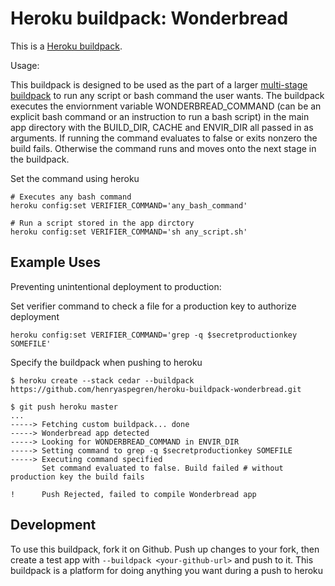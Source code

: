 Heroku buildpack: Wonderbread
=======================

This is a [Heroku buildpack](http://devcenter.heroku.com/articles/buildpacks).

Usage:

This buildpack is designed to be used as the part of a larger [multi-stage buildpack](https://github.com/ddollar/heroku-buildpack-multi) to run any script or bash command the user wants. The buildpack executes the enviornment variable WONDERBREAD_COMMAND (can be an explicit bash command or an instruction to run a bash script) in the main app directory with the BUILD_DIR, CACHE and ENVIR_DIR all passed in as arguments. If running the command evaluates to false or exits nonzero the build fails. Otherwise the command runs and moves onto the next stage in the buildpack.

Set the command using heroku

    # Executes any bash command
    heroku config:set VERIFIER_COMMAND='any_bash_command'

    # Run a script stored in the app dirctory
    heroku config:set VERIFIER_COMMAND='sh any_script.sh'


Example Uses
-------

Preventing unintentional deployment to production:

Set verifier command to check a file for a production key to authorize deployment

    heroku config:set VERIFIER_COMMAND='grep -q $secretproductionkey SOMEFILE'


Specify the buildpack when pushing to heroku

    $ heroku create --stack cedar --buildpack https://github.com/henryaspegren/heroku-buildpack-wonderbread.git

    $ git push heroku master
    ...
    -----> Fetching custom buildpack... done
    -----> Wonderbread app detected
    -----> Looking for WONDERBREAD_COMMAND in ENVIR_DIR
    -----> Setting command to grep -q $secretproductionkey SOMEFILE
    -----> Executing command specified
           Set command evaluated to false. Build failed # without production key the build fails

    !      Push Rejected, failed to compile Wonderbread app



Development
-------

To use this buildpack, fork it on Github.  Push up changes to your fork, then create a test app with `--buildpack <your-github-url>` and push to it. This buildpack is a platform for doing anything you want during a push to heroku

